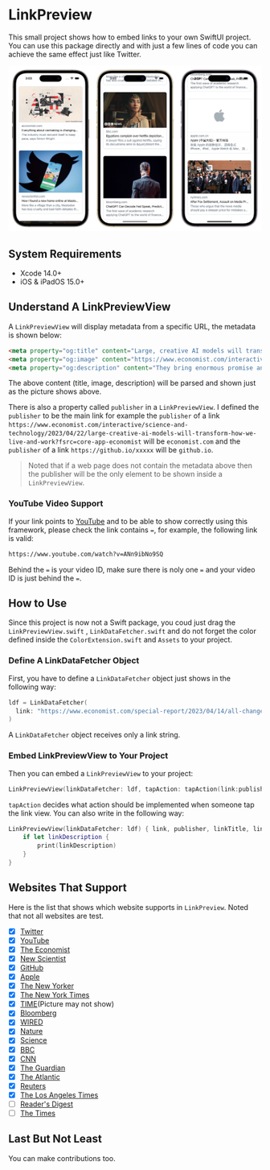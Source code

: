 # LinkPreview
This small project shows how to embed links to your own SwiftUI project. You can use this package directly and with just a few lines of code you can achieve the same effect just like Twitter.

![](https://github.com/HuangRunHua/LinkPreview/raw/main/Cover.JPEG)

## System Requirements

- Xcode 14.0+
- iOS & iPadOS 15.0+

## Understand A LinkPreviewView

A `LinkPreviewView` will display metadata from a specific URL, the metadata is shown below:

```html
<meta property="og:title" content="Large, creative AI models will transform lives and labour markets">
<meta property="og:image" content="https://www.economist.com/interactive/science-and-technology/2023/04/22/large-creative-ai-models-will-transform-how-we-live-and-work/promo.jpg">
<meta property="og:description" content="They bring enormous promise and peril. In the first of three special articles we explain how they work">
```

The above content (title, image, description) will be parsed and shown just as the picture shows above.

There is also a property called `publisher` in a `LinkPreviewView`. I defined the `publisher` to be the main link for example the `publisher` of a link `https://www.economist.com/interactive/science-and-technology/2023/04/22/large-creative-ai-models-will-transform-how-we-live-and-work?fsrc=core-app-economist` will be `economist.com` and the  `publisher` of a link `https://github.io/xxxxx` will be `github.io`.

> Noted that if a web page does not contain the metadata above then the publisher will be the only element to be shown inside a `LinkPreviewView`.

### YouTube Video Support
If your link points to [YouTube](httpe://youtube.com) and to be able to show correctly using this framework, please check the link contains `=`, for example, the following link is valid:

```bash
https://www.youtube.com/watch?v=ANn9ibNo9SQ
```

Behind the `=` is your video ID, make sure there is noly one `=` and your video ID is just behind the `=`.

## How to Use

Since this project is now not a Swift package, you coud just drag the `LinkPreviewView.swift` , `LinkDataFetcher.swift` and do not forget the color defined inside the `ColorExtension.swift` and `Assets` to your project.

### Define A LinkDataFetcher Object

First, you have to define a `LinkDataFetcher` object just shows in the following way:

```swift
ldf = LinkDataFetcher(
  link: "https://www.economist.com/special-report/2023/04/14/all-change"
)
```

A `LinkDataFetcher` object receives only a link string.

### Embed LinkPreviewView to Your Project

Then you can embed a `LinkPreviewView` to your project:

```swift
LinkPreviewView(linkDataFetcher: ldf, tapAction: tapAction(link:publisher:linkTitle:linkDescription:linkImage:))
```

`tapAction` decides what action should be implemented when someone tap the link view. You can also write in the following way:

```swift
LinkPreviewView(linkDataFetcher: ldf) { link, publisher, linkTitle, linkDescription, linkImage in
	if let linkDescription {
		print(linkDescription)
	}
}
```

## Websites That Support
Here is the list that shows which website supports in `LinkPreview`. Noted that not all websites are test.

- [x] [Twitter](https://twitter.com)
- [x] [YouTube](https://youtube.com)
- [x] [The Economist](https://www.economist.com)
- [x] [New Scientist](https://www.newscientist.com)
- [x] [GitHub](https://github.com)
- [x] [Apple](https://www.apple.com)
- [x] [The New Yorker](https://www.newyorker.com)
- [x] [The New York Times](https://www.nytimes.com/)
- [x] [TIME](https://time.com/)(Picture may not show)
- [x] [Bloomberg](https://www.bloomberg.com)
- [x] [WIRED](https://www.wired.com)
- [x] [Nature](https://www.nature.com/)
- [x] [Science](https://www.science.org/)
- [x] [BBC](https://www.bbc.com/)
- [x] [CNN](https://www.cnn.com)
- [x] [The Guardian](https://www.theguardian.com)
- [x] [The Atlantic](https://www.theatlantic.com)
- [x] [Reuters](https://www.reuters.com/)
- [x] [The Los Angeles Times](https://www.latimes.com)
- [ ] [Reader's Digest](https://www.rd.com)
- [ ] [The Times](https://www.thetimes.co.uk)

## Last But Not Least
You can make contributions too.

